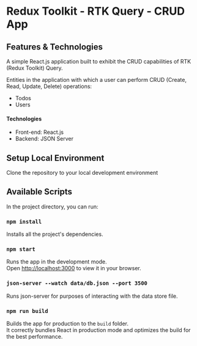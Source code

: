 # Redux Toolkit - RTK Query - CRUD App

## Features & Technologies

A simple React.js application built to exhibit the CRUD capabilities of RTK (Redux Toolkit) Query.

Entities in the application with which a user can perform CRUD (Create, Read, Update, Delete) operations:

-   Todos
-   Users

#### Technologies

-   Front-end: React.js
-   Backend: JSON Server

## Setup Local Environment

Clone the repository to your local development environment

## Available Scripts

In the project directory, you can run:

### `npm install`

Installs all the project's dependencies.

### `npm start`

Runs the app in the development mode.\
Open [http://localhost:3000](http://localhost:3000) to view it in your browser.

### `json-server --watch data/db.json --port 3500`

Runs json-server for purposes of interacting with the data store file.

### `npm run build`

Builds the app for production to the `build` folder.\
It correctly bundles React in production mode and optimizes the build for the best performance.
